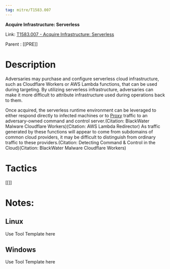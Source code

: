 ```yaml
---
tag: mitre/T1583.007
---
```


**Acquire Infrastructure: Serverless**

Link: [T1583.007 - Acquire Infrastructure: Serverless](https://attack.mitre.org/techniques/T1583/007)

Parent : [[PRE]]


# Description

Adversaries may purchase and configure serverless cloud infrastructure, such as Cloudflare Workers or AWS Lambda functions, that can be used during targeting. By utilizing serverless infrastructure, adversaries can make it more difficult to attribute infrastructure used during operations back to them.

Once acquired, the serverless runtime environment can be leveraged to either respond directly to infected machines or to [Proxy](https://attack.mitre.org/techniques/T1090) traffic to an adversary-owned command and control server.(Citation: BlackWater Malware Cloudflare Workers)(Citation: AWS Lambda Redirector) As traffic generated by these functions will appear to come from subdomains of common cloud providers, it may be difficult to distinguish from ordinary traffic to these providers.(Citation: Detecting Command & Control in the Cloud)(Citation: BlackWater Malware Cloudflare Workers)

# Tactics


[[]]


# Notes:

## Linux

Use Tool Template here

## Windows

Use Tool Template here